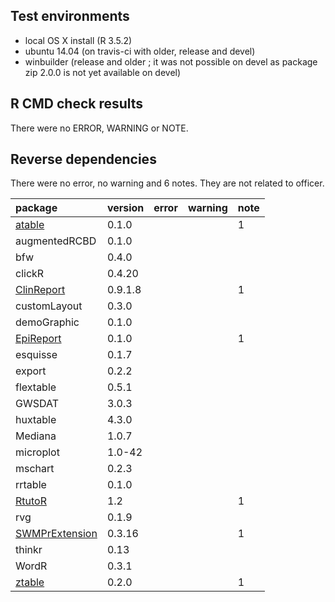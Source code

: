 ## Test environments

- local OS X install (R 3.5.2)
- ubuntu 14.04 (on travis-ci with older, release and devel) 
- winbuilder (release and older ; it was not possible on devel as package zip 2.0.0 is not yet available on devel)

## R CMD check results

There were no ERROR, WARNING or NOTE.

## Reverse dependencies

There were no error, no warning and 6 notes. They are not related to officer.

|package                                      |version |error |warning |note |
|:--------------------------------------------|:-------|:-----|:-------|:----|
|[atable](problems.md#atable)                 |0.1.0   |      |        |1    |
|augmentedRCBD                                |0.1.0   |      |        |     |
|bfw                                          |0.4.0   |      |        |     |
|clickR                                       |0.4.20  |      |        |     |
|[ClinReport](problems.md#clinreport)         |0.9.1.8 |      |        |1    |
|customLayout                                 |0.3.0   |      |        |     |
|demoGraphic                                  |0.1.0   |      |        |     |
|[EpiReport](problems.md#epireport)           |0.1.0   |      |        |1    |
|esquisse                                     |0.1.7   |      |        |     |
|export                                       |0.2.2   |      |        |     |
|flextable                                    |0.5.1   |      |        |     |
|GWSDAT                                       |3.0.3   |      |        |     |
|huxtable                                     |4.3.0   |      |        |     |
|Mediana                                      |1.0.7   |      |        |     |
|microplot                                    |1.0-42  |      |        |     |
|mschart                                      |0.2.3   |      |        |     |
|rrtable                                      |0.1.0   |      |        |     |
|[RtutoR](problems.md#rtutor)                 |1.2     |      |        |1    |
|rvg                                          |0.1.9   |      |        |     |
|[SWMPrExtension](problems.md#swmprextension) |0.3.16  |      |        |1    |
|thinkr                                       |0.13    |      |        |     |
|WordR                                        |0.3.1   |      |        |     |
|[ztable](problems.md#ztable)                 |0.2.0   |      |        |1    |



